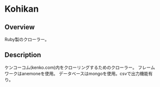 # Kohikan

## Overview
Ruby製のクローラー。  

## Description
ケンコーコム(kenko.com)内をクローリングするためのクローラー。
フレームワークはanemoneを使用。
データベースはmongoを使用。csvで出力機能有り。

